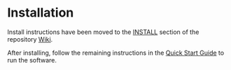 
# Installation
Install instructions have been moved to the [INSTALL](https://github.com/Chia-Network/chia-blockchain/wiki/INSTALL) section of the repository [Wiki](https://github.com/Chia-Network/chia-blockchain/wiki).




After installing, follow the remaining instructions in the
[Quick Start Guide](https://github.com/Chia-Network/chia-blockchain/wiki/Quick-Start-Guide)
to run the software.
